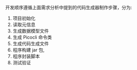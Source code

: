 开发顺序遵循上面需求分析中提到的代码生成器制作步骤，分为:  
1. 项目初始化  
2. 读取元信息  
3. 生成数据模型文件  
4. 生成 Picocli 命令类  
5. 生成代码生成文件  
6. 程序构建 jar 包,  
7. 程序封装脚本  
8. 测试验证 
